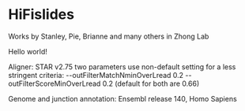 # HiFislides
Works by Stanley, Pie, Brianne and many others in Zhong Lab


Hello world!


Aligner: STAR v2.75
two parameters use non-default setting for a less stringent criteria: --outFilterMatchNminOverLread 0.2 --outFilterScoreMinOverLread 0.2
(default for both are 0.66)

Genome and junction annotation: Ensembl release 140, Homo Sapiens
